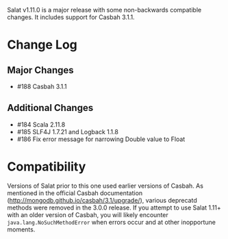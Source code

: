 Salat v1.11.0 is a major release with some non-backwards compatible changes. It includes support for Casbah 3.1.1.

# Change Log

## Major Changes

- \#188 Casbah 3.1.1

## Additional Changes

- \#184 Scala 2.11.8
- \#185 SLF4J 1.7.21 and Logback 1.1.8
- \#186 Fix error message for narrowing Double value to Float

# Compatibility

Versions of Salat prior to this one used earlier versions of Casbah. As mentioned in the official Casbah documentation (http://mongodb.github.io/casbah/3.1/upgrade/), various deprecatd methods were removed in the 3.0.0 release. If you attempt to use Salat 1.11+ with an older version of Casbah, you will likely encounter `java.lang.NoSuchMethodError` when errors occur and at other inopportune moments.

